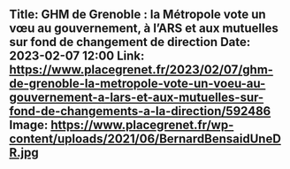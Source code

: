 Title: GHM de Grenoble : la Métropole vote un vœu au gouvernement, à l’ARS et aux mutuelles sur fond de changement de direction
Date: 2023-02-07 12:00
Link: https://www.placegrenet.fr/2023/02/07/ghm-de-grenoble-la-metropole-vote-un-voeu-au-gouvernement-a-lars-et-aux-mutuelles-sur-fond-de-changements-a-la-direction/592486
Image: https://www.placegrenet.fr/wp-content/uploads/2021/06/BernardBensaidUneDR.jpg
---
